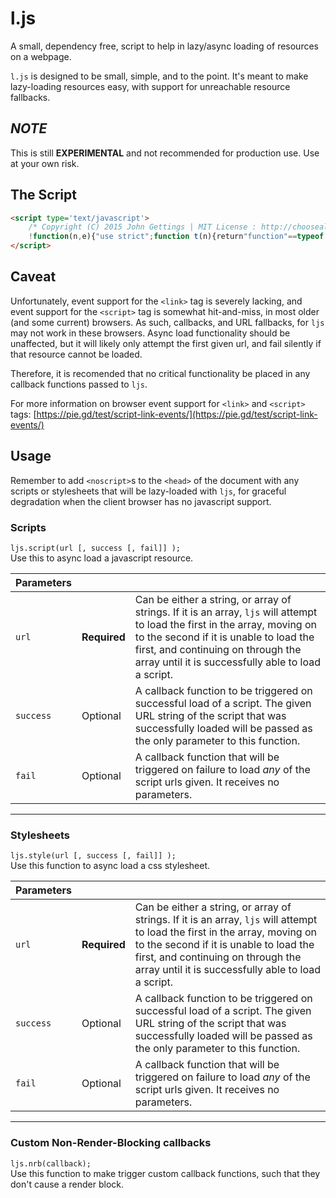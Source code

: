 # l.js

A small, dependency free, script to help in lazy/async loading of resources on a webpage.

`l.js` is designed to be small, simple, and to the point. It's meant to make lazy-loading resources easy, with support for unreachable resource fallbacks.

## __*NOTE*__
This is still **EXPERIMENTAL** and not recommended for production use. Use at your own risk.

## The Script
```html
<script type='text/javascript'>
	/* Copyright (C) 2015 John Gettings | MIT License : http://choosealicense.com/licenses/mit/  */
	!function(n,e){"use strict";function t(n){return"function"==typeof n}function r(n){return"[object Array]"===toString.call(n)}function o(n,e,t){if(n.addEventListener)n.addEventListener(e,t,!1);else{if(!n.attachEvent)return!1;n.attachEvent("on"+e,t)}}function i(n,e,t){n.removeEventListener?n.removeEventListener(e,t,!1):n.detachEvent&&n.detachEvent("on"+e,t)}function a(n){var t=null;try{t=requestAnimationFrame||mozRequestAnimationFrame||webkitRequestAnimationFrame||msRequestAnimationFrame||null}catch(r){}null!=t&&"undefined"!=typeof t?t(n):o(e,"load",n)||n()}function c(e,t,r){var u=n.createElement("script");u.async=!0;var f=function(){e.length>1?(e.shift(),u.parentNode.removeChild(u),i(u,"error",f),a(function(){c(e,t,r)})):r()};o(u,"error",f);var l=function(){i(u,"load",l),t(e[0])};o(u,"load",l),u.src=e[0];var s=n.scripts[0];s.parentNode.insertBefore(u,s)}function u(e,t,r){var u=n.createElement("link"),f=function(){e.length>1?(e.shift(),u.parentNode.removeChild(u),i(u,"error",f),a(function(){c(e,t,r)})):r()};o(u,"error",f);var l=function(){i(u,"load",l),t(e[0])};o(u,"load",l),u.href=e[0],n.getElementsByTagName("head")[0].appendChild(u)}e.ljs={script:function(n,e,o){r(n)||(n=[n]),t(e)||(e=function(){}),t(o)||(o=function(){}),a(function(){c(n,e,o)})},style:function(n,e,o){r(n)||(n=[n]),t(e)||(e=function(){}),t(o)||(o=function(){}),a(function(){u(n,e,o)})},nrb:a}}(document,window);
</script>
```

## Caveat
Unfortunately, event support for the `<link>` tag is severely lacking, and event support for the `<script>` tag is somewhat hit-and-miss, in most older (and some current) browsers. As such, callbacks, and URL fallbacks, for `ljs` may not work in these browsers. Async load functionality should be unaffected, but it will likely only attempt the first given url, and fail silently if that resource cannot be loaded.  

Therefore, it is recomended that no critical functionality be placed in any callback functions passed to `ljs`.

For more information on browser event support for `<link>` and `<script>` tags: [https://pie.gd/test/script-link-events/](https://pie.gd/test/script-link-events/)

## Usage
Remember to add `<noscript>`s to the `<head>` of the document with any scripts or stylesheets that will be lazy-loaded with `ljs`, for graceful degradation when the client browser has no javascript support.

### Scripts
`ljs.script(url [, success [, fail]] );`  
Use this to async load a javascript resource.   

| Parameters |   |   |
|------------|---|---|
| `url`      | **Required** | Can be either a string, or array of strings. If it is an array, `ljs` will attempt to load the first in the array, moving on to the second if it is unable to load the first, and continuing on through the array until it is successfully able to load a script. | 
| `success`  | Optional | A callback function to be triggered on successful load of a script. The given URL string of the script that was successfully loaded will be passed as the only parameter to this function. | 
| `fail`     | Optional | A callback function that will be triggered on failure to load *any* of the script urls given. It receives no parameters. |


-----------

### Stylesheets
`ljs.style(url [, success [, fail]] );`  
Use this function to async load a css stylesheet.

| Parameters |   |   |
|------------|---|---|
| `url`      | **Required** | Can be either a string, or array of strings. If it is an array, `ljs` will attempt to load the first in the array, moving on to the second if it is unable to load the first, and continuing on through the array until it is successfully able to load a script. | 
| `success`  | Optional | A callback function to be triggered on successful load of a script. The given URL string of the script that was successfully loaded will be passed as the only parameter to this function. | 
| `fail`     | Optional | A callback function that will be triggered on failure to load *any* of the script urls given. It receives no parameters. |


-----------

### Custom Non-Render-Blocking callbacks
`ljs.nrb(callback);`  
Use this function to make trigger custom callback functions, such that they don't cause a render block.

